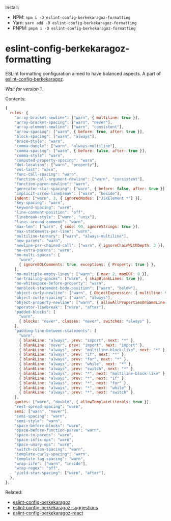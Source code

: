 Install:

- NPM: `npm i -D eslint-config-berkekaragoz-formatting`
- Yarn: `yarn add -D eslint-config-berkekaragoz-formatting`
- PNPM: `pnpm i -D eslint-config-berkekaragoz-formatting`

# eslint-config-berkekaragoz-formatting

ESLint formatting configuration aimed to have balanced aspects. A part of [eslint-config-berkekaragoz](https://www.npmjs.com/package/eslint-config-berkekaragoz).

_Wait for version 1._

Contents:

```js
{
  rules: {
    "array-bracket-newline": ["warn", { multiline: true }],
    "array-bracket-spacing": ["warn", "never"],
    "array-element-newline": ["warn", "consistent"],
    "arrow-spacing": ["warn", { before: true, after: true }],
    "block-spacing": ["warn", "always"],
    "brace-style": "warn",
    "comma-dangle": ["warn", "always-multiline"],
    "comma-spacing": ["warn", { before: false, after: true }],
    "comma-style": "warn",
    "computed-property-spacing": "warn",
    "dot-location": ["warn", "property"],
    "eol-last": "warn",
    "func-call-spacing": "warn",
    "function-call-argument-newline": ["warn", "consistent"],
    "function-paren-newline": "warn",
    "generator-star-spacing": ["warn", { before: false, after: true }],
    "implicit-arrow-linebreak": ["warn", "beside"],
    indent: ["warn", 3, { ignoredNodes: ["JSXElement *"] }],
    "key-spacing": "warn",
    "keyword-spacing": "warn",
    "line-comment-position": "off",
    "linebreak-style": ["warn", "unix"],
    "lines-around-comment": "warn",
    "max-len": ["warn", { code: 90, ignoreStrings: true }],
    "max-statements-per-line": "warn",
    "multiline-ternary": ["warn", "always-multiline"],
    "new-parens": "warn",
    "newline-per-chained-call": ["warn", { ignoreChainWithDepth: 3 }],
    "no-extra-parens": "warn",
    "no-multi-spaces": [
      "warn",
      { ignoreEOLComments: true, exceptions: { Property: true } },
    ],
    "no-multiple-empty-lines": ["warn", { max: 2, maxEOF: 0 }],
    "no-trailing-spaces": ["warn", { skipBlankLines: true }],
    "no-whitespace-before-property": "warn",
    "nonblock-statement-body-position": ["warn", "below"],
    "object-curly-newline": ["warn", { ObjectExpression: { multiline: true } }],
    "object-curly-spacing": ["warn", "always"],
    "object-property-newline": ["warn", { allowAllPropertiesOnSameLine: true }],
    "operator-linebreak": ["warn", "after"],
    "padded-blocks": [
      "warn",
      { blocks: "never", classes: "never", switches: "always" },
    ],
    "padding-line-between-statements": [
      "warn",
      { blankLine: "always", prev: "import", next: "*" },
      { blankLine: "never", prev: "import", next: "import" },
      { blankLine: "always", prev: "multiline-block-like", next: "*" },
      { blankLine: "always", prev: "if", next: "*" },
      { blankLine: "always", prev: "for", next: "*" },
      { blankLine: "always", prev: "while", next: "*" },
      { blankLine: "always", prev: "switch", next: "*" },
      { blankLine: "always", prev: "*", next: "multiline-block-like" },
      { blankLine: "always", prev: "*", next: "if" },
      { blankLine: "always", prev: "*", next: "for" },
      { blankLine: "always", prev: "*", next: "while" },
      { blankLine: "always", prev: "*", next: "switch" },
    ],
    quotes: ["warn", "double", { allowTemplateLiterals: true }],
    "rest-spread-spacing": "warn",
    semi: ["warn", "never"],
    "semi-spacing": "warn",
    "semi-style": "warn",
    "space-before-blocks": "warn",
    "space-before-function-paren": "warn",
    "space-in-parens": "warn",
    "space-infix-ops": "warn",
    "space-unary-ops": "warn",
    "switch-colon-spacing": "warn",
    "template-curly-spacing": "warn",
    "template-tag-spacing": "warn",
    "wrap-iife": ["warn", "inside"],
    "wrap-regex": "off",
    "yield-star-spacing": ["warn", "after"],
  },
};
```

Related:

- [eslint-config-berkekaragoz](https://www.npmjs.com/package/eslint-config-berkekaragoz)
- [eslint-config-berkekaragoz-suggestions](https://www.npmjs.com/package/eslint-config-berkekaragoz-suggestions)
- [eslint-config-berkekaragoz-react](https://www.npmjs.com/package/eslint-config-berkekaragoz-react)
